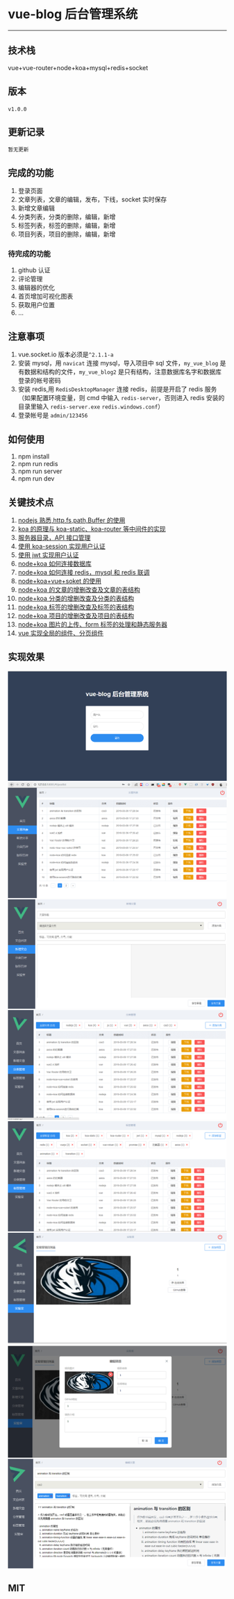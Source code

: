 # vue-blog 后台管理系统

---

## 技术栈

vue+vue-router+node+koa+mysql+redis+socket

## 版本

`v1.0.0`

## 更新记录

`暂无更新`

## 完成的功能

1. 登录页面
2. 文章列表，文章的编辑，发布，下线，socket 实时保存
3. 新增文章编辑
4. 分类列表，分类的删除，编辑，新增
5. 标签列表，标签的删除，编辑，新增
6. 项目列表，项目的删除，编辑，新增

### 待完成的功能

1. github 认证
2. 评论管理
3. 编辑器的优化
4. 首页增加可视化图表
5. 获取用户位置
6. ...

## 注意事项

1. vue.socket.io 版本必须是`^2.1.1-a`
2. 安装 mysql，用 `navicat` 连接 mysql，导入项目中 sql 文件，`my_vue_blog` 是有数据和结构的文件，`my_vue_blog2` 是只有结构，注意数据库名字和数据库登录的帐号密码
3. 安装 redis,用 `RedisDesktopManager` 连接 redis，前提是开启了 redis 服务（如果配置环境变量，则 cmd 中输入 `redis-server`，否则进入 redis 安装的目录里输入 `redis-server.exe` `redis.windows.conf`）
4. 登录帐号是 `admin/123456`

## 如何使用

1. npm install
2. npm run redis
3. npm run server
4. npm run dev

## 关键技术点

1. [nodejs 熟悉,http,fs,path,Buffer 的使用](https://github.com/dirkhe1051931999/hjBlog/blob/master/blog-management/lessons/01.md)
2. [koa 的原理与 koa-static、koa-router 等中间件的实现](https://github.com/dirkhe1051931999/hjBlog/blob/master/blog-management/lessons/02.md)
3. [服务器目录，API 接口管理](https://github.com/dirkhe1051931999/hjBlog/blob/master/blog-management/lessons/03.md)
4. [使用 koa-session 实现用户认证](https://github.com/dirkhe1051931999/hjBlog/blob/master/blog-management/lessons/04.md)
5. [使用 jwt 实现用户认证](https://github.com/dirkhe1051931999/hjBlog/blob/master/blog-management/lessons/05.md)
6. [node+koa 如何连接数据库](https://github.com/dirkhe1051931999/hjBlog/blob/master/blog-management/lessons/06.md)
7. [node+koa 如何连接 redis，mysql 和 redis 联调](https://github.com/dirkhe1051931999/hjBlog/blob/master/blog-management/lessons/07.md)
8. [node+koa+vue+soket 的使用](https://github.com/dirkhe1051931999/hjBlog/blob/master/blog-management/lessons/08.md)
9. [node+koa 的文章的增删改查及文章的表结构](https://github.com/dirkhe1051931999/hjBlog/blob/master/blog-management/lessons/09.md)
10. [node+koa 分类的增删改查及分类的表结构](https://github.com/dirkhe1051931999/hjBlog/blob/master/blog-management/lessons/10.md)
11. [node+koa 标签的增删改查及标签的表结构](https://github.com/dirkhe1051931999/hjBlog/blob/master/blog-management/lessons/11.md)
12. [node+koa 项目的增删改查及项目的表结构](https://github.com/dirkhe1051931999/hjBlog/blob/master/blog-management/lessons/12.md)
13. [node+koa 图片的上传、form 标签的处理和静态服务器](https://github.com/dirkhe1051931999/hjBlog/blob/master/blog-management/lessons/13.md)
14. [vue 实现全局的组件、分页组件](https://github.com/dirkhe1051931999/hjBlog/blob/master/blog-management/lessons/14.md)

## 实现效果
![效果1](https://github.com/dirkhe1051931999/vue-blog-management/blob/master/screenshot/1.png)
![效果2](https://github.com/dirkhe1051931999/vue-blog-management/blob/master/screenshot/2.png)
![效果3](https://github.com/dirkhe1051931999/vue-blog-management/blob/master/screenshot/3.png)
![效果4](https://github.com/dirkhe1051931999/vue-blog-management/blob/master/screenshot/4.png)
![效果5](https://github.com/dirkhe1051931999/vue-blog-management/blob/master/screenshot/5.png)
![效果6](https://github.com/dirkhe1051931999/vue-blog-management/blob/master/screenshot/6.png)
![效果7](https://github.com/dirkhe1051931999/vue-blog-management/blob/master/screenshot/7.png)
![效果8](https://github.com/dirkhe1051931999/vue-blog-management/blob/master/screenshot/8.png)

## MIT

